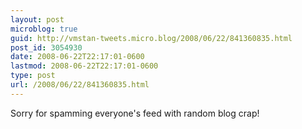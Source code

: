 ```yaml
---
layout: post
microblog: true
guid: http://vmstan-tweets.micro.blog/2008/06/22/841360835.html
post_id: 3054930
date: 2008-06-22T22:17:01-0600
lastmod: 2008-06-22T22:17:01-0600
type: post
url: /2008/06/22/841360835.html
---
```

Sorry for spamming everyone's feed with random blog crap!
